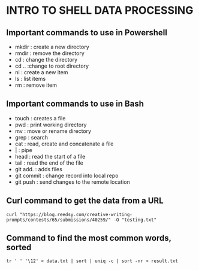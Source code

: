 # INTRO TO SHELL DATA PROCESSING

## Important commands to use in Powershell
- mkdir : create a new directory
- rmdir : remove the directory
- cd : change the directory
- cd .. :change to root directory
- ni : create a new item
- ls : list items
- rm : remove item

## Important commands to use in Bash
- touch : creates a file
- pwd : print working directory
- mv : move or rename directory
- grep : search
- cat : read, create and concatenate a file
- | : pipe
- head : read the start of a file
- tail : read the end of the file
- git add. : adds files
- git commit : change record into local repo
- git push : send changes to the remote location

## Curl command to get the data from a URL

``` curl "https://blog.reedsy.com/creative-writing-prompts/contests/65/submissions/40259/" -O "testing.txt" ```

## Command to find the most common words, sorted

``` tr ' ' '\12' < data.txt | sort | uniq -c | sort -nr > result.txt ```
